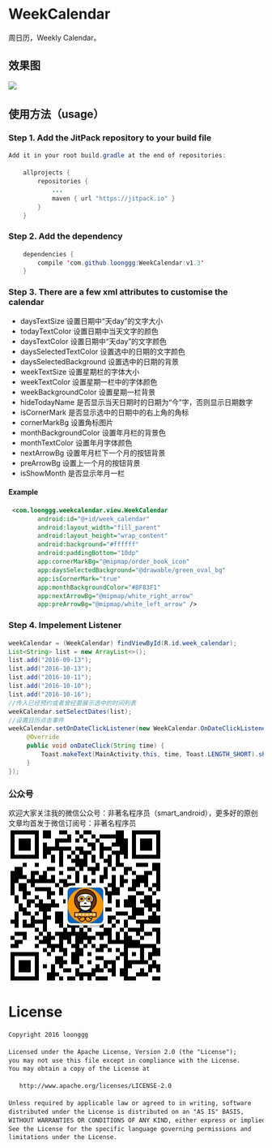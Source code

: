 # WeekCalendar
周日历，Weekly Calendar。
## 效果图
![](https://raw.githubusercontent.com/loonggg/WeekCalendar/master/image/ss.gif)
## 使用方法（usage）
### Step 1. Add the JitPack repository to your build file
```java
Add it in your root build.gradle at the end of repositories:

	allprojects {
		repositories {
			...
			maven { url "https://jitpack.io" }
		}
	}
```

### Step 2. Add the dependency
```java
	dependencies {
	    compile 'com.github.loonggg:WeekCalendar:v1.3'
	}
  ```
  
### Step 3. There are a few xml attributes to customise the calendar
* daysTextSize 设置日期中“天day”的文字大小
* todayTextColor 设置日期中当天文字的颜色
* daysTextColor 设置日期中“天day”的文字颜色
* daysSelectedTextColor 设置选中的日期的文字颜色
* daysSelectedBackground 设置选中的日期的背景
* weekTextSize 设置星期栏的字体大小
* weekTextColor 设置星期一栏中的字体颜色
* weekBackgroundColor 设置星期一栏背景
* hideTodayName 是否显示当天日期时的日期为“今”字，否则显示日期数字
* isCornerMark 是否显示选中的日期中的右上角的角标
* cornerMarkBg 设置角标图片
* monthBackgroundColor 设置年月栏的背景色
* monthTextColor 设置年月字体颜色
* nextArrowBg 设置年月栏下一个月的按钮背景
* preArrowBg 设置上一个月的按钮背景
* isShowMonth 是否显示年月一栏

#### Example
```xml
 <com.loonggg.weekcalendar.view.WeekCalendar
        android:id="@+id/week_calendar"
        android:layout_width="fill_parent"
        android:layout_height="wrap_content"
        android:background="#ffffff"
        android:paddingBottom="10dp"
        app:cornerMarkBg="@mipmap/order_book_icon"
        app:daysSelectedBackground="@drawable/green_oval_bg"
        app:isCornerMark="true"
        app:monthBackgroundColor="#8F83F1"
        app:nextArrowBg="@mipmap/white_right_arrow"
        app:preArrowBg="@mipmap/white_left_arrow" />
 ```
### Step 4. Impelement Listener 
 ```java
weekCalendar = (WeekCalendar) findViewById(R.id.week_calendar);
List<String> list = new ArrayList<>();
list.add("2016-09-13");
list.add("2016-10-13");
list.add("2016-10-11");
list.add("2016-10-10");
list.add("2016-10-16");
//传入已经预约或者曾经要展示选中的时间列表
weekCalendar.setSelectDates(list);
//设置日历点击事件
weekCalendar.setOnDateClickListener(new WeekCalendar.OnDateClickListener() {
      @Override
      public void onDateClick(String time) {
          Toast.makeText(MainActivity.this, time, Toast.LENGTH_SHORT).show();
      }
});
 ```
### 公众号
欢迎大家关注我的微信公众号：非著名程序员（smart_android），更多好的原创文章均首发于微信订阅号：非著名程序员
![](https://raw.githubusercontent.com/loonggg/BlogImages/master/%E5%85%AC%E4%BC%97%E5%8F%B7%E4%BA%8C%E7%BB%B4%E7%A0%81/erweima.jpg)

# License
```xml
Copyright 2016 loonggg

Licensed under the Apache License, Version 2.0 (the "License");
you may not use this file except in compliance with the License.
You may obtain a copy of the License at

   http://www.apache.org/licenses/LICENSE-2.0

Unless required by applicable law or agreed to in writing, software
distributed under the License is distributed on an "AS IS" BASIS,
WITHOUT WARRANTIES OR CONDITIONS OF ANY KIND, either express or implied.
See the License for the specific language governing permissions and
limitations under the License.
```
